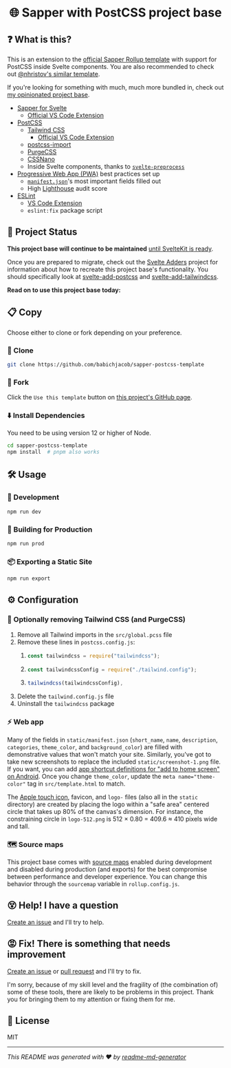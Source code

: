 <h1 align="center">🌐 Sapper with PostCSS project base</h1>

## ❓ What is this?
This is an extension to the [official Sapper Rollup template](https://github.com/sveltejs/sapper-template-rollup) with support for PostCSS inside Svelte components. You are also recommended to check out [@nhristov's similar template](https://github.com/nhristov/sapper-template-rollup).

If you're looking for something with much, much more bundled in, check out [my opinionated project base](https://github.com/babichjacob/sapper-firebase-typescript-graphql-tailwindcss-actions-template).

- [Sapper for Svelte](https://sapper.svelte.dev/)
  - [Official VS Code Extension](https://marketplace.visualstudio.com/items?itemName=svelte.svelte-vscode)
- [PostCSS](https://postcss.org/)
  - [Tailwind CSS](https://tailwindcss.com/)
    - [Official VS Code Extension](https://marketplace.visualstudio.com/items?itemName=bradlc.vscode-tailwindcss)
  - [postcss-import](https://github.com/postcss/postcss-import)
  - [PurgeCSS](https://www.purgecss.com/)
  - [CSSNano](https://cssnano.co/)
  - Inside Svelte components, thanks to [`svelte-preprocess`](https://github.com/kaisermann/svelte-preprocess)
- [Progressive Web App (PWA)](https://developer.mozilla.org/en-US/docs/Web/Progressive_web_apps) best practices set up
  - [`manifest.json`](https://developer.mozilla.org/en-US/docs/Web/Manifest)'s most important fields filled out
  - High [Lighthouse](https://developers.google.com/web/tools/lighthouse) audit score
- [ESLint](https://eslint.org/)
  - [VS Code Extension](https://marketplace.visualstudio.com/items?itemName=dbaeumer.vscode-eslint)
  - `eslint:fix` package script

## 🧭 Project Status
**This project base will continue to be maintained** [until SvelteKit is ready](https://svelte.dev/blog/whats-the-deal-with-sveltekit). 

Once you are prepared to migrate, check out the [Svelte Adders](https://github.com/babichjacob/svelte-adders) project for information about how to recreate this project base's functionality. You should specifically look at [svelte-add-postcss](https://github.com/babichjacob/svelte-add-postcss) and [svelte-add-tailwindcss](https://github.com/babichjacob/svelte-add-tailwindcss).

**Read on to use this project base today:**

## 📋 Copy
Choose either to clone or fork depending on your preference.

### 🐑 Clone
```sh
git clone https://github.com/babichjacob/sapper-postcss-template
```

### 🍴 Fork
Click the `Use this template` button on [this project's GitHub page](https://github.com/babichjacob/sapper-postcss-template).

### ⬇️ Install Dependencies
You need to be using version 12 or higher of Node.

```sh
cd sapper-postcss-template
npm install  # pnpm also works
```

## 🛠 Usage

### 🧪 Development
```sh
npm run dev
```

### 🔨 Building for Production
```sh
npm run prod
```

### 📦 Exporting a Static Site
```sh
npm run export
```

## ⚙ Configuration

### 💨 Optionally removing Tailwind CSS (and PurgeCSS)
1. Remove all Tailwind imports in the `src/global.pcss` file
2. Remove these lines in `postcss.config.js`:
    1. ```js
       const tailwindcss = require("tailwindcss");
       ```
    3. ```js
       const tailwindcssConfig = require("./tailwind.config");
       ```
    3. ```js
       tailwindcss(tailwindcssConfig),
       ```
3. Delete the `tailwind.config.js` file
4. Uninstall the `tailwindcss` package

### ⚡ Web app
Many of the fields in `static/manifest.json` (`short_name`, `name`, `description`, `categories`, `theme_color`, and `background_color`) are filled with demonstrative values that won't match your site. Similarly, you've got to take new screenshots to replace the included `static/screenshot-1.png` file. If you want, you can add [app shortcut definitions for "add to home screen" on Android](https://web.dev/app-shortcuts/#define-app-shortcuts-in-the-web-app-manifest). Once you change `theme_color`, update the `meta name="theme-color"` tag in `src/template.html` to match.

The [Apple touch icon](https://developer.apple.com/library/archive/documentation/AppleApplications/Reference/SafariWebContent/ConfiguringWebApplications/ConfiguringWebApplications.html), favicon, and `logo-` files (also all in the `static` directory) are created by placing the logo within a "safe area" centered circle that takes up 80% of the canvas's dimension. For instance, the constraining circle in `logo-512.png` is 512 × 0.80 = 409.6 ≈ 410 pixels wide and tall. 

### 🗺 Source maps
This project base comes with [source maps](https://blog.teamtreehouse.com/introduction-source-maps) enabled during development and disabled during production (and exports) for the best compromise between performance and developer experience. You can change this behavior through the `sourcemap` variable in `rollup.config.js`.

## 😵 Help! I have a question

[Create an issue](https://github.com/babichjacob/sapper-postcss-template/issues/new) and I'll try to help.

## 😡 Fix! There is something that needs improvement

[Create an issue](https://github.com/babichjacob/sapper-postcss-template/issues/new) or [pull request](https://github.com/babichjacob/sapper-postcss-template/pulls) and I'll try to fix.

I'm sorry, because of my skill level and the fragility of (the combination of) some of these tools, there are likely to be problems in this project. Thank you for bringing them to my attention or fixing them for me.

## 📄 License

MIT

---

_This README was generated with ❤️ by [readme-md-generator](https://github.com/kefranabg/readme-md-generator)_
